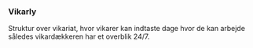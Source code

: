 ### Vikarly
Struktur over vikariat, hvor vikarer kan indtaste dage hvor de kan arbejde således vikardækkeren har et overblik 24/7.
